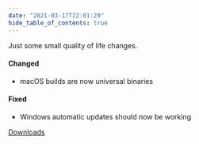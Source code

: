 ```yaml
---
date: "2021-03-17T22:01:29"
hide_table_of_contents: true
---
```


Just some small quality of life changes.

#### Changed

- macOS builds are now universal binaries

#### Fixed

- Windows automatic updates should now be working

[Downloads](https://github.com/foxglove/studio/releases/tag/v0.1.5)
